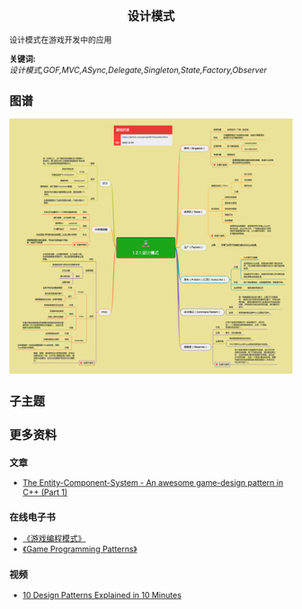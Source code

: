 <h2 align="center">设计模式</h2>
<p>
设计模式在游戏开发中的应用
</p>

**关键词:**<br/>
*设计模式,GOF,MVC,ASync,Delegate,Singleton,State,Factory,Observer*

## 图谱
![图片加载中...](../exports/1.2.1.设计模式.png?raw=true)

## 子主题

## 更多资料
### 文章
* [The Entity-Component-System - An awesome game-design pattern in C++ (Part 1)](https://www.gamedeveloper.com/design/the-entity-component-system---an-awesome-game-design-pattern-in-c-part-1-)
### 在线电子书 
* [《游戏编程模式》](https://gpp.tkchu.me)
* [《Game Programming Patterns》](http://gameprogrammingpatterns.com/contents.html)
### 视频
* [10 Design Patterns Explained in 10 Minutes](https://www.youtube.com/watch?v=tv-_1er1mWI)
